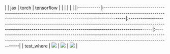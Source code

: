 |            | jax                                                                                                                                                                    | torch                                                                                                                                                                  | tensorflow                                                                                                                                                             |
|            |                                                                                                                                                                        |                                                                                                                                                                        |                                                                                                                                                                        |
|:-----------|:-----------------------------------------------------------------------------------------------------------------------------------------------------------------------|:-----------------------------------------------------------------------------------------------------------------------------------------------------------------------|:-----------------------------------------------------------------------------------------------------------------------------------------------------------------------|
| test_where | <a href="https://github.com/unifyai/ivy/actions/runs/3603814775" rel="noopener noreferrer" target="_blank"><img src=https://img.shields.io/badge/-success-success></a> | <a href="https://github.com/unifyai/ivy/actions/runs/3603814775" rel="noopener noreferrer" target="_blank"><img src=https://img.shields.io/badge/-success-success></a> | <a href="https://github.com/unifyai/ivy/actions/runs/3603814775" rel="noopener noreferrer" target="_blank"><img src=https://img.shields.io/badge/-success-success></a> |